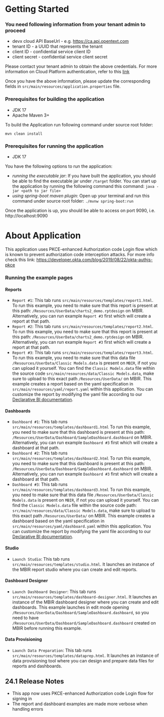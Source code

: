 # Getting Started
### You need following information from your tenant admin to proceed
* devx cloud API BaseUrl - e.g. https://ca.api.opentext.com
* tenant ID - a UUID that represents the tenant
* client ID - confidential service client ID
* client secret - confidential service client secret

Please contact your tenant admin to obtain the above credentials. For more information on Cloud Platform authentication, refer to this [link](https://developer.opentext.com/imservices/developertools/developeradmin/documentation/authentication/1)

Once you have the above information, please update the corresponding fields in `src/main/resources/application.properties` file.


### Prerequisites for building the application
* JDK 17
* Apache Maven 3+

To build the Application run following command under source root folder:
```
mvn clean install
```
### Prerequisites for running the application
* JDK 17 

You have the following options to run the application:
* _running the executable jar_: If you have built the application, you should be able to find the executable jar under `/target` folder. You can start up the application by running the following command this command: `java -jar <path to jar file>`
* _using spring-boot maven plugin_: Open up your terminal and run this command under source root folder: `./mvnw spring-boot:run` 

Once the application is up, you should be able to access on port 9090, i.e. http://localhost:9090

# About Application
This application uses PKCE-enhanced Authorization code Login flow which is known to prevent authorization code interception attacks. For more info check this link: https://developer.okta.com/blog/2019/08/22/okta-authjs-pkce

### Running the example pages
#### Reports
* `Report #1`: This tab runs `src/main/resources/templates/report1.html`. To run this example, you need to make sure that this report is present at this path: `/Resources/UserData/charts2_demo.rptdesign` on MBIR. Alternatively, you can run example `Report #3` first which will create a report at that path.
* `Report #2`: This tab runs `src/main/resources/templates/report2.html`. To run this example, you need to make sure that this report is present at this path: `/Resources/UserData/charts2_demo.rptdesign` on MBIR. Alternatively, you can run example `Report #3` first which will create a report at that path.
* `Report #3`: This tab runs `src/main/resources/templates/report3.html`. To run this example, you need to make sure that this data file `/Resources/UserData/Classic Models.data` is present on `MBIR`, if not you can upload it yourself. You can find the `Classic Models.data` file within the source code `src/main/resources/data/Classic Models.data`, make sure to upload to this exact path `/Resources/UserData/` on MBIR. This example creates a report based on the yaml specification in `src/main/resources/yaml/report.yaml` within this application. You can customize the report by modifying the yaml file according to our [Declarative BI documentation](https://mimage.opentext.com/ot/2/devx/documentation/mbir/mbir_yaml_reference_guide.pdf). 
#### Dashboards
* `Dashboard #1`: This tab runs `src/main/resources/templates/dashboard1.html`  To run this example, you need to make sure that this dashboard is present at this path: `/Resources/UserData/Dashboard/SampleDashboard.dashboard` on MBIR. Alternatively, you can run example `Dashboard #3` first which will create a dashboard at that path.                                                                                                                                                                                                                                                                                                                                                                                                                                                
* `Dashboard #2`: This tab runs `src/main/resources/templates/dashboard2.html`  To run this example, you need to make sure that this dashboard is present at this path: `/Resources/UserData/Dashboard/SampleDashboard.dashboard` on MBIR. Alternatively, you can run example `Dashboard #3` first which will create a dashboard at that path.                                                                                                                                                                                                                                                                                                                                                                                                                                                
* `Dashboard #3`: This tab runs `src/main/resources/templates/dashboard3.html`  To run this example, you need to make sure that this data file `/Resources/UserData/Classic Models.data` is present on `MBIR`, if not you can upload it yourself. You can find the `Classic Models.data` file within the source code path: `src/main/resources/data/Classic Models.data`, make sure to upload to this exact path `/Resources/UserData/` on MBIR. This example creates a dashboard based on the yaml specification in `src/main/resources/yaml/dashboard.yaml` within this application. You can customize the report by modifying the yaml file according to our [Declarative BI documentation](https://mimage.opentext.com/ot/2/devx/documentation/mbir/mbir_yaml_reference_guide.pdf).
#### Studio
* `Launch Studio`: This tab runs `src/main/resources/templates/studio.html`. It launches an instance of the MBIR report studio where you can create and edit reports.
#### Dashboard Designer
* `Launch Dashboard Designer`: This tab runs `src/main/resources/templates/dashboard-designer.html`. It launches an instance of the MBIR dashboard designer where you can create and edit dashboards. This example launches in edit mode opening `/Resources/UserData/Dashboard/SampleDashboard.dashboard`, so you need to have `/Resources/UserData/Dashboard/SampleDashboard.dashboard` created on MBIR before running this example.
#### Data Provisioning
* `Launch Data Preparation`: This tab runs `src/main/resources/templates/dataprep.html`. It launches an instance of data provisioning tool where you can design and prepare data files for reports and dashboards.

## 24.1 Release Notes
* This app now uses PKCE-enhanced Authorization code Login flow for signing in
* The report and dashboard examples are made more verbose when handling errors

